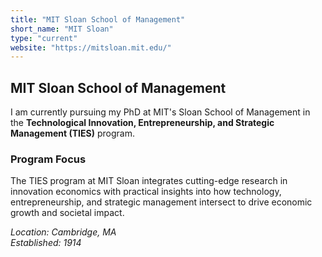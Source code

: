 ```yaml
---
title: "MIT Sloan School of Management"
short_name: "MIT Sloan"
type: "current"
website: "https://mitsloan.mit.edu/"
---
```


## MIT Sloan School of Management

I am currently pursuing my PhD at MIT's Sloan School of Management in the **Technological Innovation, Entrepreneurship, and Strategic Management (TIES)** program.

### Program Focus
The TIES program at MIT Sloan integrates cutting-edge research in innovation economics with practical insights into how technology, entrepreneurship, and strategic management intersect to drive economic growth and societal impact.

*Location: Cambridge, MA*  
*Established: 1914*